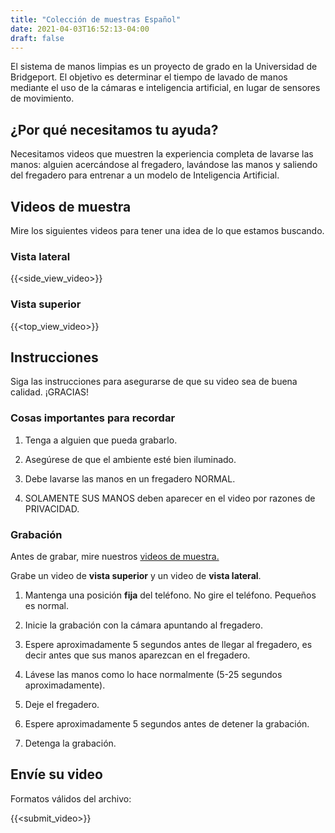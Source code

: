 ```yaml
---
title: "Colección de muestras Español"
date: 2021-04-03T16:52:13-04:00
draft: false
---
```


El sistema de manos limpias es un proyecto de grado en la Universidad de Bridgeport. El objetivo es
determinar el tiempo de lavado de manos mediante el uso de la cámaras e inteligencia artificial, en lugar de sensores de movimiento.

## ¿Por qué necesitamos tu ayuda?

Necesitamos videos que muestren la experiencia completa de lavarse las manos: alguien acercándose al fregadero, lavándose las manos y saliendo del fregadero para entrenar a un modelo de Inteligencia Artificial.

## Videos de muestra

Mire los siguientes videos para tener una idea de lo que estamos buscando.

### Vista lateral

{{<side_view_video>}}

### Vista superior

{{<top_view_video>}}

## Instrucciones

Siga las instrucciones para asegurarse de que su video sea de buena calidad. ¡GRACIAS!

### Cosas importantes para recordar

1. Tenga a alguien que pueda grabarlo.

2. Asegúrese de que el ambiente esté bien iluminado.

3. Debe lavarse las manos en un fregadero NORMAL.

4. SOLAMENTE SUS MANOS deben aparecer en el video por razones de PRIVACIDAD.

### Grabación

Antes de grabar, mire nuestros [videos de muestra.](#videos-de-muestra)

Grabe un video de **vista superior** y un video de **vista lateral**.

1. Mantenga una posición **fija** del teléfono. No gire el teléfono. Pequeños es normal.

2. Inicie la grabación con la cámara apuntando al fregadero.

3. Espere aproximadamente 5 segundos antes de llegar al fregadero, es decir antes que sus manos aparezcan
en el fregadero.

4. Lávese las manos como lo hace normalmente (5-25 segundos aproximadamente).

5. Deje el fregadero.

6. Espere aproximadamente 5 segundos antes de detener la grabación.

7. Detenga la grabación.

## Envíe su video

Formatos válidos del archivo:

{{<submit_video>}}
